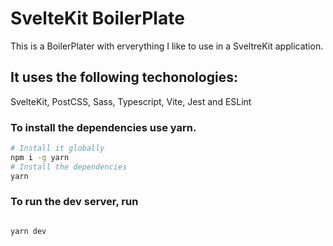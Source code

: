 # SvelteKit BoilerPlate

This is a BoilerPlater with erverything I like to use in a SveltreKit application.

## It uses the following techonologies:

SvelteKit, PostCSS, Sass, Typescript, Vite, Jest and ESLint

### To install the dependencies use yarn.

```bash
# Install it globally
npm i -g yarn
# Install the dependencies
yarn

```

### To run the dev server, run

```bash

yarn dev

```
